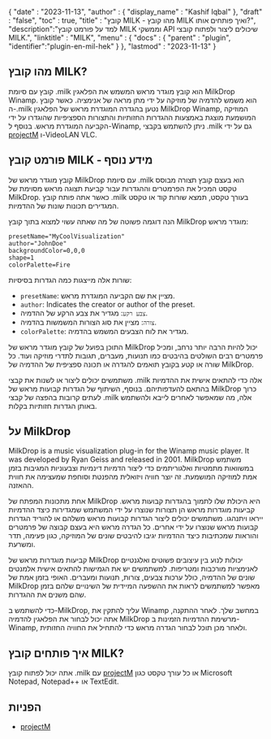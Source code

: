 {
  "date" : "2023-11-13",
  "author" : {
    "display_name" : "Kashif Iqbal"
},
  "draft" : "false",
  "toc" : true,
  "title" : "קובץ MILK - מהו קובץ MILK ואיך פותחים אותו?",
  "description":"למד על פורמט קובץ MILK וממשקי API שיכולים ליצור ולפתוח קובצי MILK.",
  "linktitle" : "MILK",
  "menu" : {
    "docs" : {
      "parent" : "plugin",
      "identifier":"plugin-en-mil-hek"
}
},
  "lastmod" : "2023-11-13"
}

## מהו קובץ MILK?

קובץ עם סיומת .milk הוא קובץ מוגדר מראש המשמש את הפלאגין MilkDrop Winamp. הוא משמש להדמיה של מוזיקה על ידי מתן מראה של אנימציה. כאשר קובץ ה-.milk נטען בהגדרה המוגדרת מראש של הפלאגין MilkDrop Winamp, המוזיקה המושמעת מוצגת באמצעות ההגדרות החזותיות והתצורות הספציפיות שהוגדרו על ידי הקביעה המוגדרת מראש. בנוסף ל-Winamp, ניתן להשתמש בקבצי .milk גם על ידי [projectM](https://github.com/projectM-visualizer/projectm) ו-VideoLAN VLC.


## פורמט קובץ MILK - מידע נוסף

קובץ מוגדר מראש של MilkDrop עם סיומת .milk הוא בעצם קובץ תצורה מבוסס טקסט המכיל את הפרמטרים וההגדרות עבור קביעת תצוגה מראש מסוימת של MilkDrop. כאשר אתה פותח קובץ .milk בעורך טקסט, תמצא שורות קוד או טקסט המגדירים תכונות שונות של ההדמיות.

הנה דוגמה פשוטה של מה שאתה עשוי למצוא בתוך קובץ MilkDrop מוגדר מראש:

```plaintext
presetName="MyCoolVisualization"
author="JohnDoe"
backgroundColor=0,0,0
shape=1
colorPalette=Fire
```

שורות אלה מייצגות כמה הגדרות בסיסיות:

- `presetName`: מציין את שם הקביעה המוגדרת מראש.
- `author`: Indicates the creator or author of the preset.
- `צבע רקע`: מגדיר את צבע הרקע של ההדמיה.
- `צורה`: מציין את סוג הצורות המשמשות בהדמיה.
- `colorPalette`: מגדיר את לוח הצבעים המשמש בהדמיה.

התוכן בפועל של קובץ מוגדר מראש של MilkDrop יכול להיות הרבה יותר נרחב, ומכיל פרמטרים רבים השולטים בהיבטים כמו תנועות, מעברים, תגובות לתדרי מוזיקה ועוד. כל שורה או קטע בקובץ תואמים להגדרה או תכונה ספציפית של ההדמיה של MilkDrop.

משתמשים יכולים ליצור או לשנות את קבצי .milk אלה כדי להתאים אישית את ההדמיות בהתאם להעדפותיהם. בנוסף, השיתוף של הגדרות קבועות מראש של MilkDrop כרוך לעתים קרובות בהפצה של קבצי .milk אלה, מה שמאפשר לאחרים לייבא ולהשתמש באותן הגדרות חזותיות בקלות.

## על MilkDrop

MilkDrop is a music visualization plug-in for the Winamp music player. It was developed by Ryan Geiss and released in 2001. MilkDrop משתמש במשוואות מתמטיות ואלגוריתמים כדי ליצור הדמיות דינמיות וצבעוניות המגיבות בזמן אמת למוזיקה המושמעת. זה יוצר חוויה ויזואלית מהפנטת וסוחפת שמעצימה את חווית ההאזנה.

אחת מתכונות המפתח של MilkDrop היא היכולת שלו לתמוך בהגדרות קבועות מראש. קביעות מוגדרות מראש הן תצורות שנוצרו על ידי המשתמש שמגדירות כיצד ההדמיות ייראו ויתנהגו. משתמשים יכולים ליצור הגדרות קבועות מראש משלהם או להוריד הגדרות קבועות מראש שנוצרו על ידי אחרים. כל הגדרה מראש היא בעצם קבוצה של פרמטרים והוראות שמכתיבות כיצד ההדמיות יגיבו להיבטים שונים של המוזיקה, כגון פעימה, תדר ומשרעת.

קביעות מוגדרות מראש של MilkDrop יכולות לנוע בין עיצובים פשוטים ואלגנטיים לאנימציות מורכבות ומטריפות. למשתמשים יש את הגמישות להתאים אישית אלמנטים שונים של ההדמיה, כולל ערכות צבעים, צורות, תנועות ומעברים. האופי בזמן אמת של MilkDrop מאפשר למשתמשים לראות את ההשפעה המיידית של השינויים שלהם בזמן שהם משנים את ההגדרות.

כדי להשתמש ב-MilkDrop, עליך להתקין את Winamp במחשב שלך. לאחר ההתקנה, אתה יכול לבחור את הפלאגין להדמיה MilkDrop מרשימת ההדמיות הזמינות ב-Winamp, ולאחר מכן תוכל לבחור הגדרה מראש כדי להתחיל את החוויה החזותית.

## איך פותחים קובץ MILK?

אתה יכול לפתוח קובץ ‎.milk עם [projectM](https://github.com/projectM-visualizer/projectm) או כל עורך טקסט כגון Microsoft Notepad, Notepad++ או TextEdit.

## הפניות

 * [projectM](https://github.com/projectM-visualizer/projectm)

